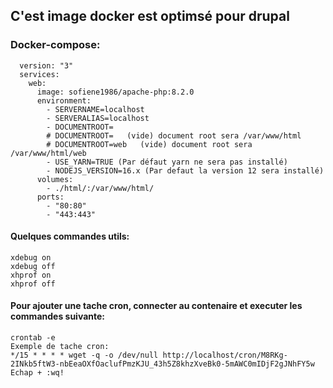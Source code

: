 ## C'est image docker est optimsé pour drupal

### Docker-compose:

      version: "3"
      services:
        web:
          image: sofiene1986/apache-php:8.2.0
          environment:
            - SERVERNAME=localhost
            - SERVERALIAS=localhost
            - DOCUMENTROOT=
            # DOCUMENTROOT=   (vide) document root sera /var/www/html
            # DOCUMENTROOT=web   (vide) document root sera /var/www/html/web
            - USE_YARN=TRUE (Par défaut yarn ne sera pas installé)
			- NODEJS_VERSION=16.x (Par defaut la version 12 sera installé)
          volumes:
            - ./html/:/var/www/html/
          ports:
            - "80:80"
            - "443:443"
#### Quelques commandes utils:
    xdebug on
    xdebug off
    xhprof on 
    xhprof off

#### Pour ajouter une tache cron, connecter au contenaire et executer les commandes suivante:
    crontab -e
    Exemple de tache cron:  
    */15 * * * * wget -q -o /dev/null http://localhost/cron/M8RKg-2INkb5ftW3-nbEeaOXfOaclufPmzKJU_43h5Z8khzXveBk0-5mAWC0mIDjF2gJNhFY5w
    Echap + :wq!      
